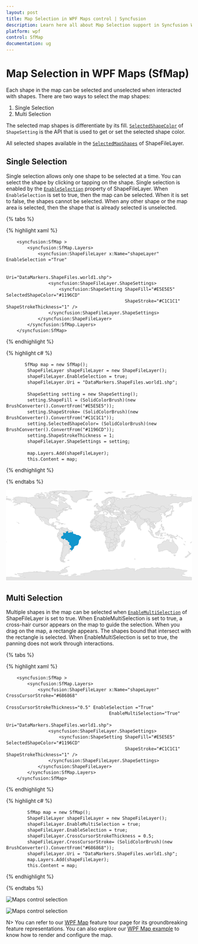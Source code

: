 ```yaml
---
layout: post
title: Map Selection in WPF Maps control | Syncfusion
description: Learn here all about Map Selection support in Syncfusion WPF Maps (SfMap) control, its elements and more details.
platform: wpf
control: SfMap
documentation: ug
---
```


# Map Selection in WPF Maps (SfMap)

Each shape in the map can be selected and unselected when interacted with shapes. There are two ways to select the map shapes:

1. Single Selection 
2. Multi Selection

The selected map shapes is differentiate by its fill. [`SelectedShapeColor`](https://help.syncfusion.com/cr/wpf/Syncfusion.UI.Xaml.Maps.ShapeSetting.html#Syncfusion_UI_Xaml_Maps_ShapeSetting_SelectedShapeColor) of `ShapeSetting` is the API that is used to get or set the selected shape color.

All selected shapes available in the [`SelectedMapShapes`](https://help.syncfusion.com/cr/wpf/Syncfusion.UI.Xaml.Maps.ShapeFileLayer.html#Syncfusion_UI_Xaml_Maps_ShapeFileLayer_SelectedMapShapes) of ShapeFileLayer.

## Single Selection

Single selection allows only one shape to be selected at a time. You can select the shape by clicking or tapping on the shape. Single selection is enabled by the [`EnableSelection`](https://help.syncfusion.com/cr/wpf/Syncfusion.UI.Xaml.Maps.ShapeFileLayer.html#Syncfusion_UI_Xaml_Maps_ShapeFileLayer_EnableSelection) property of ShapeFileLayer. When `EnableSelection` is set to true, then the map can be selected. When it is set to false, the shapes cannot be selected. When any other shape or the map area is selected, then the shape that is already selected is unselected.

{% tabs %}

{% highlight xaml %}

        <syncfusion:SfMap >
            <syncfusion:SfMap.Layers>
                <syncfusion:ShapeFileLayer x:Name="shapeLayer" EnableSelection ="True"

                                           Uri="DataMarkers.ShapeFiles.world1.shp">
                    <syncfusion:ShapeFileLayer.ShapeSettings>
                        <syncfusion:ShapeSetting ShapeFill="#E5E5E5" SelectedShapeColor="#1196CD" 
                                                 ShapeStroke="#C1C1C1" ShapeStrokeThickness="1" />
                    </syncfusion:ShapeFileLayer.ShapeSettings>
                </syncfusion:ShapeFileLayer>
            </syncfusion:SfMap.Layers>
        </syncfusion:SfMap>

{% endhighlight %}

{% highlight c# %}

           SfMap map = new SfMap();
            ShapeFileLayer shapeFileLayer = new ShapeFileLayer();
            shapeFileLayer.EnableSelection = true;
            shapeFileLayer.Uri = "DataMarkers.ShapeFiles.world1.shp";

            ShapeSetting setting = new ShapeSetting();
            setting.ShapeFill = (SolidColorBrush)(new BrushConverter().ConvertFrom("#E5E5E5"));
            setting.ShapeStroke= (SolidColorBrush)(new BrushConverter().ConvertFrom("#C1C1C1"));
            setting.SelectedShapeColor= (SolidColorBrush)(new BrushConverter().ConvertFrom("#1196CD"));
            setting.ShapeStrokeThickness = 1;
            shapeFileLayer.ShapeSettings = setting;

            map.Layers.Add(shapeFileLayer);
            this.Content = map;


{% endhighlight %}

{% endtabs %}

![Maps control selection](Map-Selection_images/SingleSelection.PNG)

## Multi Selection

Multiple shapes in the map can be selected when [`EnableMultiSelection`](https://help.syncfusion.com/cr/wpf/Syncfusion.UI.Xaml.Maps.ShapeFileLayer.html#Syncfusion_UI_Xaml_Maps_ShapeFileLayer_EnableMultiSelection) of ShapeFileLayer is set to true. When EnableMultiSelection is set to true, a cross-hair cursor appears on the map to guide the selection. When you drag on the map, a rectangle appears. The shapes bound that intersect with the rectangle is selected. When EnableMultiSelection is set to true, the panning does not work through interactions.

{% tabs %}

{% highlight xaml %}

        <syncfusion:SfMap >
            <syncfusion:SfMap.Layers>
                <syncfusion:ShapeFileLayer x:Name="shapeLayer" CrossCursorStroke="#686868" 
                                           CrossCursorStrokeThickness="0.5" EnableSelection ="True"
                                           EnableMultiSelection="True"
                                           Uri="DataMarkers.ShapeFiles.world1.shp">
                    <syncfusion:ShapeFileLayer.ShapeSettings>
                        <syncfusion:ShapeSetting ShapeFill="#E5E5E5" SelectedShapeColor="#1196CD" 
                                                 ShapeStroke="#C1C1C1" ShapeStrokeThickness="1" />
                    </syncfusion:ShapeFileLayer.ShapeSettings>
                </syncfusion:ShapeFileLayer>
            </syncfusion:SfMap.Layers>
        </syncfusion:SfMap>

{% endhighlight %}

{% highlight c# %}

            SfMap map = new SfMap();          
            ShapeFileLayer shapeFileLayer = new ShapeFileLayer();
            shapeFileLayer.EnableMultiSelection = true;
            shapeFileLayer.EnableSelection = true;
            shapeFileLayer.CrossCursorStrokeThickness = 0.5;
            shapeFileLayer.CrossCursorStroke= (SolidColorBrush)(new BrushConverter().ConvertFrom("#686868"));
            shapeFileLayer.Uri = "DataMarkers.ShapeFiles.world1.shp";
            map.Layers.Add(shapeFileLayer);
            this.Content = map;

{% endhighlight %}

{% endtabs %}

![Maps control selection](Map-Selection_images/Map-Selection_img1.png)



![Maps control selection](Map-Selection_images/Map-Selection_img2.png)

N> You can refer to our [WPF Map](https://www.syncfusion.com/wpf-controls/map) feature tour page for its groundbreaking feature representations. You can also explore our [WPF Map example](https://github.com/syncfusion/wpf-demos/tree/master/map) to know how to render and configure the map.

